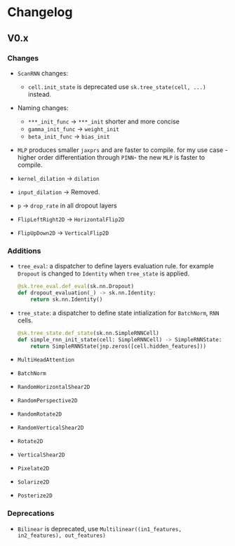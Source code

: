 # Changelog

## V0.x

### Changes

- `ScanRNN` changes:

  - `cell.init_state` is deprecated use `sk.tree_state(cell, ...)` instead.

- Naming changes:
  - `***_init_func` -> `***_init` shorter and more concise
  - `gamma_init_func` -> `weight_init`
  - `beta_init_func` -> `bias_init`
- `MLP` produces smaller `jaxprs` and are faster to compile. for my use case -higher order differentiation through `PINN`- the new `MLP` is faster to compile.
- `kernel_dilation` -> `dilation`
- `input_dilation` -> Removed.
- `p` -> `drop_rate` in all dropout layers
- `FlipLeftRight2D` -> `HorizontalFlip2D`
- `FlipUpDown2D` -> `VerticalFlip2D`

### Additions

- `tree_eval`: a dispatcher to define layers evaluation rule. for example `Dropout` is changed to `Identity` when `tree_state` is applied.

  ```python
  @sk.tree_eval.def_eval(sk.nn.Dropout)
  def dropout_evaluation(_) -> sk.nn.Identity:
      return sk.nn.Identity()
  ```

- `tree_state`: a dispatcher to define state intialization for `BatchNorm`, `RNN` cells.

  ```python
  @sk.tree_state.def_state(sk.nn.SimpleRNNCell)
  def simple_rnn_init_state(cell: SimpleRNNCell) -> SimpleRNNState:
      return SimpleRNNState(jnp.zeros([cell.hidden_features]))
  ```

- `MultiHeadAttention`
- `BatchNorm`
- `RandomHorizontalShear2D`
- `RandomPerspective2D`
- `RandomRotate2D`
- `RandomVerticalShear2D`
- `Rotate2D`
- `VerticalShear2D`
- `Pixelate2D`
- `Solarize2D`
- `Posterize2D`

### Deprecations

- `Bilinear` is deprecated, use `Multilinear((in1_features, in2_features), out_features)`
